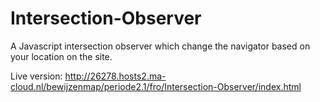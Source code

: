 # Intersection-Observer
A Javascript intersection observer which change the navigator based on your location on the site.

Live version: http://26278.hosts2.ma-cloud.nl/bewijzenmap/periode2.1/fro/Intersection-Observer/index.html

